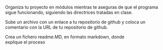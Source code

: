 Organiza tu proyecto en módulos mientras te aseguras de que el programa sigue funcionando, siguiendo las directrices tratadas en clase. 

Sube un archivo con un enlace a tu repositorio de github y coloca un comentario con la URL de tu repositorio de github.

Crea un fichero readme.MD, en formato markdown, donde explique el proceso



